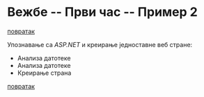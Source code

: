 # Вежбе -- Први час -- Пример 2

[повратак](../../README.md)

Упознавање са _ASP.NET_ и креирање једноставне веб стране:

* Анализа датотеке
* Анализа датотеке
* Креирање страна

[повратак](../../README.md)
